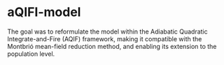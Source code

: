 # aQIFI-model
The goal was to reformulate the model within the Adiabatic Quadratic Integrate-and-Fire (AQIF) framework, making it compatible with the Montbrió mean-field reduction method, and enabling its extension to the population level.
